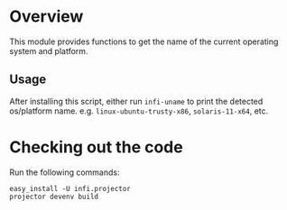 Overview
========
This module provides functions to get the name of the current operating system and platform.

Usage
-----
After installing this script, either run `infi-uname` to print the detected os/platform name.
e.g. `linux-ubuntu-trusty-x86`, `solaris-11-x64`, etc.

Checking out the code
=====================
Run the following commands:

    easy_install -U infi.projector
    projector devenv build

